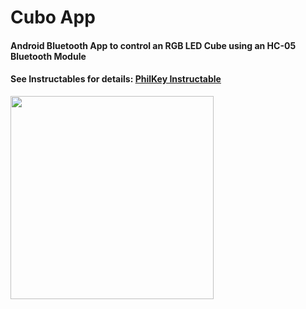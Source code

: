 # Cubo App
#### Android Bluetooth App to control an RGB LED Cube using an HC-05 Bluetooth Module
#### See Instructables for details: [PhilKey Instructable](https://www.instructables.com/id/RGB-Backlight-MSGEQ7-Audio-Visualizer/)
<img src="https://cdn.instructables.com/FPJ/7S1X/JTIYHZDW/FPJ7S1XJTIYHZDW.LARGE.jpg?auto=webp&width=414" width="325">
